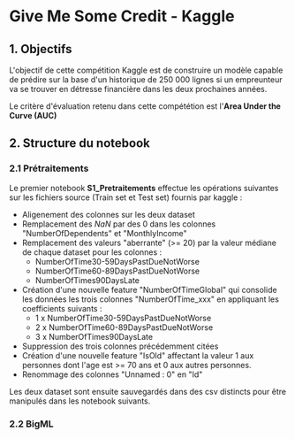# Give Me Some Credit - Kaggle

## 1. Objectifs

L'objectif de cette compétition Kaggle est de construire un modèle capable de prédire sur la base d'un historique de 250 000 lignes si un empreunteur va se trouver en détresse financière dans les deux prochaines années.

Le critère d'évaluation retenu dans cette compététion est l'**Area Under the Curve (AUC)**

## 2. Structure du notebook

### 2.1 Prétraitements

Le premier notebook **S1_Pretraitements** effectue les opérations suivantes sur les fichiers source (Train set et Test set) fournis par kaggle :
 - Aligenement des colonnes sur les deux dataset
 - Remplacement des _NaN_ par des 0 dans les colonnes "NumberOfDependents" et "MonthlyIncome"
 - Remplacement des valeurs "aberrante" (>= 20) par la valeur médiane de chaque dataset pour les colonnes :
    - NumberOfTime30-59DaysPastDueNotWorse
    - NumberOfTime60-89DaysPastDueNotWorse
    - NumberOfTimes90DaysLate
 - Création d'une nouvelle feature "NumberOfTimeGlobal" qui consolide les données les trois colonnes "NumberOfTime_xxx" en appliquant les coefficients suivants :
    - 1 x NumberOfTime30-59DaysPastDueNotWorse
    - 2 x NumberOfTime60-89DaysPastDueNotWorse
    - 3 x NumberOfTimes90DaysLate
 - Suppression des trois colonnes précédemment citées
 - Création d'une nouvelle feature "IsOld" affectant la valeur 1 aux personnes dont l'age est >= 70 ans et 0 aux autres personnes.
 - Renommage des colonnes "Unnamed : 0" en "Id"
 
 Les deux dataset sont ensuite sauvegardés dans des csv distincts pour être manipulés dans les notebook suivants.

 ### 2.2 BigML
 